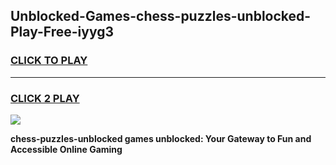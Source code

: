 
## Unblocked-Games-chess-puzzles-unblocked-Play-Free-iyyg3
<h3>
<a href="https://premium76.site?title=chess-puzzles-unblocked&ref=21A">CLICK TO PLAY</a></h3>
<hr>

<h3>
<a href="https://premium76.site?title=chess-puzzles-unblocked&ref=21A">CLICK 2 PLAY</a>
  
</h3>

<a href="https://premium76.site?title=chess-puzzles-unblocked&ref=21A"><img src="https://clearcache.store/games.png"></a>


**chess-puzzles-unblocked games unblocked: Your Gateway to Fun and Accessible Online Gaming**
